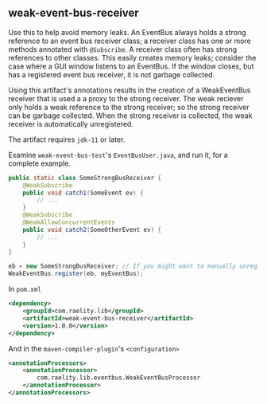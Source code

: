 ## weak-event-bus-receiver

Use this to help avoid memory leaks.
An EventBus always holds a strong reference to an event bus receiver class;
a receiver class has one or more methods annotated with `@Subscribe`.
A receiver class often has strong references
to other classes. This easily creates memory leaks; consider the case where
a GUI window listens to an EventBus. If the window closes, but has a registered
event bus receiver, it is not garbage collected.

Using this artifact's annotations results in the creation of a WeakEventBus
receiver that is used a a proxy to the strong receiver. The weak reciever
only holds a weak reference to the strong receiver; so the strong receiver
can be garbage collected. When the strong receiver is collected,
the weak receiver is automatically unregistered.

The artifact requires `jdk-11` or later.

Examine `weak-event-bus-test`'s `EventBusUser.java`, and run it, for a complete example.

```java
public static class SomeStrongBusReceiver {
    @WeakSubscribe
    public void catch1(SomeEvent ev) {
        // ...
    }
    @WeakSubscribe
    @WeakAllowConcurrentEvents
    public void catch2(SomeOtherEvent ev) {
        // ...
    }
}

eb = new SomeStrongBusReceiver; // If you might want to manually unregister.
WeakEventBus.register(eb, myEventBus);
```

In `pom.xml`
```xml
<dependency>
    <groupId>com.raelity.lib</groupId>
    <artifactId>weak-event-bus-receiver</artifactId>
    <version>1.0.0</version>
</dependency>
```
And in the `maven-compiler-plugin`'s `<configuration>`
```xml
<annotationProcessors>
    <annotationProcessor>
        com.raelity.lib.eventbus.WeakEventBusProcessor
    </annotationProcessor>
</annotationProcessors>
```
